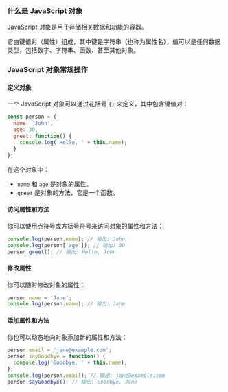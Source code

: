### 什么是 JavaScript 对象

JavaScript 对象是用于存储相关数据和功能的容器。

它由键值对（属性）组成，其中键是字符串（也称为属性名），值可以是任何数据类型，包括数字、字符串、函数、甚至其他对象。



### JavaScript 对象常规操作

#### 定义对象

一个 JavaScript 对象可以通过花括号 `{}` 来定义，其中包含键值对：

```javascript
const person = {
  name: 'John',
  age: 30,
  greet: function() {
    console.log('Hello, ' + this.name);
  }
};
```

在这个对象中：

- `name` 和 `age` 是对象的属性。
- `greet` 是对象的方法，它是一个函数。

#### 访问属性和方法

你可以使用点符号或方括号符号来访问对象的属性和方法：

```javascript
console.log(person.name); // 输出: John
console.log(person['age']); // 输出: 30
person.greet(); // 输出: Hello, John
```



#### 修改属性

你可以随时修改对象的属性：

```javascript
person.name = 'Jane';
console.log(person.name); // 输出: Jane
```



#### 添加属性和方法

你也可以动态地向对象添加新的属性和方法：

```javascript
person.email = 'jane@example.com';
person.sayGoodbye = function() {
  console.log('Goodbye, ' + this.name);
};
console.log(person.email); // 输出: jane@example.com
person.sayGoodbye(); // 输出: Goodbye, Jane
```